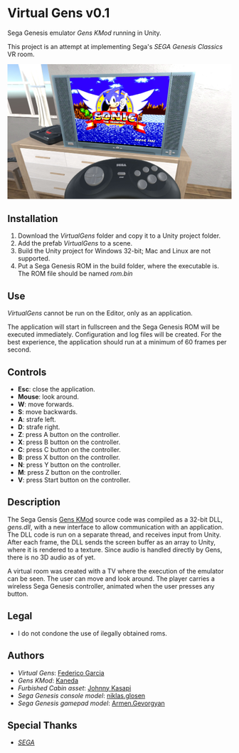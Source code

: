 # Virtual Gens v0.1

Sega Genesis emulator *Gens KMod* running in Unity.

This project is an attempt at implementing Sega's *SEGA Genesis Classics* VR room.

![VirtualGens](https://raw.githubusercontent.com/FedericoGarciaGarcia/VirtualGens/master/Screenshots/screen1.jpg)

## Installation

1. Download the *VirtualGens* folder and copy it to a Unity project folder.
2. Add the prefab *VirtualGens* to a scene.
3. Build the Unity project for Windows 32-bit; Mac and Linux are not supported.
4. Put a Sega Genesis ROM in the build folder, where the executable is. The ROM file should be named *rom.bin*

## Use

*VirtualGens* cannot be run on the Editor, only as an application.

The application will start in fullscreen and the Sega Genesis ROM will be executed immediately. Configuration and log files will be created. For the best experience, the application should run at a minimum of 60 frames per second.

## Controls

* **Esc**: close the application.
* **Mouse**: look around.
* **W**: move forwards.
* **S**: move backwards.
* **A**: strafe left.
* **D**: strafe right.
* **Z**: press A button on the controller.
* **X**: press B button on the controller.
* **C**: press C button on the controller.
* **B**: press X button on the controller.
* **N**: press Y button on the controller.
* **M**: press Z button on the controller.
* **V**: press Start button on the controller.

## Description

The Sega Gensis [Gens KMod](https://segaretro.org/Gens_KMod) source code was compiled as a 32-bit DLL, *gens.dll*, with a new interface to allow communication with an application. The DLL code is run on a separate thread, and receives input from Unity. After each frame, the DLL sends the screen buffer as an array to Unity, where it is rendered to a texture. Since audio is handled directly by Gens, there is no 3D audio as of yet.

A virtual room was created with a TV where the execution of the emulator can be seen. The user can move and look around. The player carries a wireless Sega Genesis controller, animated when the user presses any button.

## Legal

* I do not condone the use of ilegally obtained roms.

## Authors

* *Virtual Gens*: [Federico Garcia](http://federicogarcia.site)
* *Gens KMod*: [Kaneda](https://segaretro.org/Gens_KMod)
* *Furbished Cabin asset*: [Johnny Kasapi](https://assetstore.unity.com/packages/3d/environments/urban/furnished-cabin-71426)
* *Sega Genesis console model*: [niklas.glosen](https://sketchfab.com/niklas.glosen)
* *Sega Genesis gamepad model*: [Armen.Gevorgyan](https://sketchfab.com/Armen.Gevorgyan)

## Special Thanks

* [*SEGA*](https://www.sega.com)